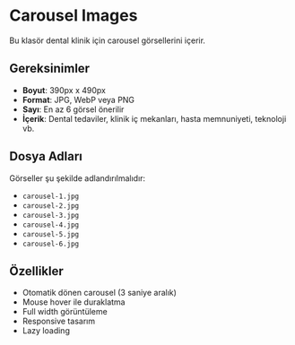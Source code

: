 # Carousel Images

Bu klasör dental klinik için carousel görsellerini içerir.

## Gereksinimler

- **Boyut**: 390px x 490px
- **Format**: JPG, WebP veya PNG
- **Sayı**: En az 6 görsel önerilir
- **İçerik**: Dental tedaviler, klinik iç mekanları, hasta memnuniyeti, teknoloji vb.

## Dosya Adları

Görseller şu şekilde adlandırılmalıdır:
- `carousel-1.jpg`
- `carousel-2.jpg`
- `carousel-3.jpg`
- `carousel-4.jpg`
- `carousel-5.jpg`
- `carousel-6.jpg`

## Özellikler

- Otomatik dönen carousel (3 saniye aralık)
- Mouse hover ile duraklatma
- Full width görüntüleme
- Responsive tasarım
- Lazy loading 